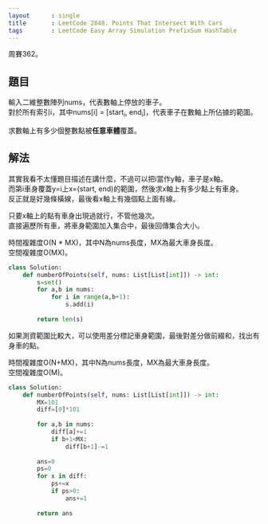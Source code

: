 ```yaml
---
layout      : single
title       : LeetCode 2848. Points That Intersect With Cars
tags        : LeetCode Easy Array Simulation PrefixSum HashTable
---
```

周賽362。

## 題目

輸入二維整數陣列nums，代表數軸上停放的車子。  
對於所有索引i，其中nums[i] = [start<sub>i</sub>, end<sub>i</sub>]，代表車子在數軸上所佔據的範圍。  

求數軸上有多少個整數點被**任意車體**覆蓋。  

## 解法

其實我看不太懂題目描述在講什麼，不過可以把i當作y軸，車子是x軸。  
而第i車身覆蓋y=i上x=(start, end)的範圍，然後求x軸上有多少點上有車身。  
反正就是好幾條橫線，最後看x軸上有幾個點上面有線。  

只要x軸上的點有車身出現過就行，不管他幾次。  
直接遍歷所有車，將車身範圍加入集合中，最後回傳集合大小。  

時間複雜度O(N \* MX)，其中N為nums長度，MX為最大車身長度。  
空間複雜度O(MX)。  

```python
class Solution:
    def numberOfPoints(self, nums: List[List[int]]) -> int:
        s=set()
        for a,b in nums:
            for i in range(a,b+1):
                s.add(i)
                
        return len(s)
```

如果測資範圍比較大，可以使用差分標記車身範圍，最後對差分做前綴和，找出有身車的點。  

時間複雜度O(N+MX)，其中N為nums長度，MX為最大車身長度。  
空間複雜度O(M)。  

```python
class Solution:
    def numberOfPoints(self, nums: List[List[int]]) -> int:
        MX=101
        diff=[0]*101
        
        for a,b in nums:
            diff[a]+=1
            if b+1<MX:
                diff[b+1]-=1
                
        ans=0
        ps=0
        for x in diff:
            ps+=x
            if ps>0:
                ans+=1
                
        return ans
```
